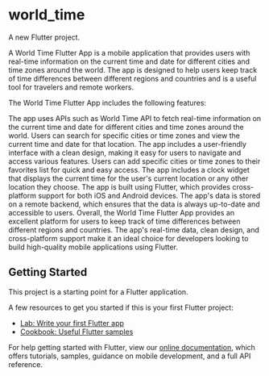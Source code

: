 # world_time

A new Flutter project.

A World Time Flutter App is a mobile application that provides users with real-time information on the current time and date for different cities and time zones around the world. The app is designed to help users keep track of time differences between different regions and countries and is a useful tool for travelers and remote workers.

The World Time Flutter App includes the following features:

The app uses APIs such as World Time API to fetch real-time information on the current time and date for different cities and time zones around the world.
Users can search for specific cities or time zones and view the current time and date for that location.
The app includes a user-friendly interface with a clean design, making it easy for users to navigate and access various features.
Users can add specific cities or time zones to their favorites list for quick and easy access.
The app includes a clock widget that displays the current time for the user's current location or any other location they choose.
The app is built using Flutter, which provides cross-platform support for both iOS and Android devices.
The app's data is stored on a remote backend, which ensures that the data is always up-to-date and accessible to users.
Overall, the World Time Flutter App provides an excellent platform for users to keep track of time differences between different regions and countries. The app's real-time data, clean design, and cross-platform support make it an ideal choice for developers looking to build high-quality mobile applications using Flutter.

## Getting Started

This project is a starting point for a Flutter application.

A few resources to get you started if this is your first Flutter project:

- [Lab: Write your first Flutter app](https://flutter.dev/docs/get-started/codelab)
- [Cookbook: Useful Flutter samples](https://flutter.dev/docs/cookbook)

For help getting started with Flutter, view our
[online documentation](https://flutter.dev/docs), which offers tutorials,
samples, guidance on mobile development, and a full API reference.
